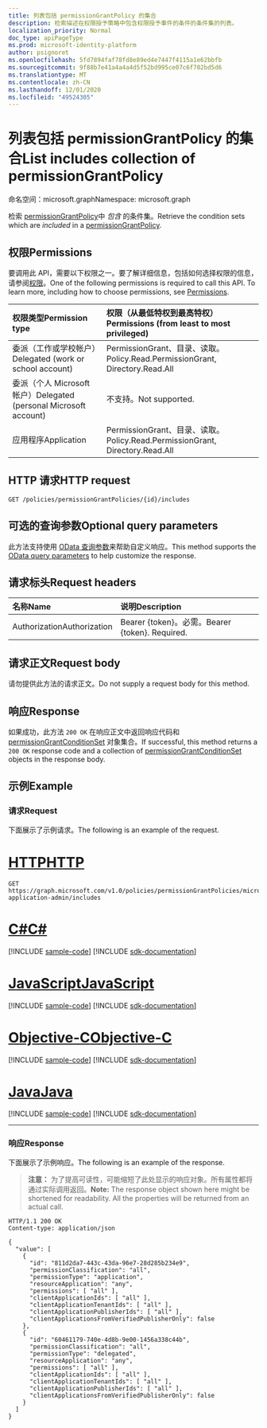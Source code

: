 ```yaml
---
title: 列表包括 permissionGrantPolicy 的集合
description: 检索描述在权限授予策略中包含权限授予事件的条件的条件集的列表。
localization_priority: Normal
doc_type: apiPageType
ms.prod: microsoft-identity-platform
author: psignoret
ms.openlocfilehash: 5fd7894faf78fd8e89ed4e7447f4115a1e62bbfb
ms.sourcegitcommit: 9f88b7e41a4a4a4d5f52bd995ce07c6f702bd5d6
ms.translationtype: MT
ms.contentlocale: zh-CN
ms.lasthandoff: 12/01/2020
ms.locfileid: "49524305"
---
```

# <a name="list-includes-collection-of-permissiongrantpolicy"></a><span data-ttu-id="a8e72-103">列表包括 permissionGrantPolicy 的集合</span><span class="sxs-lookup"><span data-stu-id="a8e72-103">List includes collection of permissionGrantPolicy</span></span>

<span data-ttu-id="a8e72-104">命名空间：microsoft.graph</span><span class="sxs-lookup"><span data-stu-id="a8e72-104">Namespace: microsoft.graph</span></span>

<span data-ttu-id="a8e72-105">检索 [permissionGrantPolicy](../resources/permissiongrantpolicy.md)中 *包含* 的条件集。</span><span class="sxs-lookup"><span data-stu-id="a8e72-105">Retrieve the condition sets which are *included* in a [permissionGrantPolicy](../resources/permissiongrantpolicy.md).</span></span>

## <a name="permissions"></a><span data-ttu-id="a8e72-106">权限</span><span class="sxs-lookup"><span data-stu-id="a8e72-106">Permissions</span></span>

<span data-ttu-id="a8e72-p101">要调用此 API，需要以下权限之一。要了解详细信息，包括如何选择权限的信息，请参阅[权限](/graph/permissions-reference)。</span><span class="sxs-lookup"><span data-stu-id="a8e72-p101">One of the following permissions is required to call this API. To learn more, including how to choose permissions, see [Permissions](/graph/permissions-reference).</span></span>

|<span data-ttu-id="a8e72-109">权限类型</span><span class="sxs-lookup"><span data-stu-id="a8e72-109">Permission type</span></span>      | <span data-ttu-id="a8e72-110">权限（从最低特权到最高特权）</span><span class="sxs-lookup"><span data-stu-id="a8e72-110">Permissions (from least to most privileged)</span></span>              |
|:--------------------|:---------------------------------------------------------|
|<span data-ttu-id="a8e72-111">委派（工作或学校帐户）</span><span class="sxs-lookup"><span data-stu-id="a8e72-111">Delegated (work or school account)</span></span> | <span data-ttu-id="a8e72-112">PermissionGrant、目录、读取。</span><span class="sxs-lookup"><span data-stu-id="a8e72-112">Policy.Read.PermissionGrant, Directory.Read.All</span></span> |
|<span data-ttu-id="a8e72-113">委派（个人 Microsoft 帐户）</span><span class="sxs-lookup"><span data-stu-id="a8e72-113">Delegated (personal Microsoft account)</span></span> | <span data-ttu-id="a8e72-114">不支持。</span><span class="sxs-lookup"><span data-stu-id="a8e72-114">Not supported.</span></span>    |
|<span data-ttu-id="a8e72-115">应用程序</span><span class="sxs-lookup"><span data-stu-id="a8e72-115">Application</span></span> | <span data-ttu-id="a8e72-116">PermissionGrant、目录、读取。</span><span class="sxs-lookup"><span data-stu-id="a8e72-116">Policy.Read.PermissionGrant, Directory.Read.All</span></span> |

## <a name="http-request"></a><span data-ttu-id="a8e72-117">HTTP 请求</span><span class="sxs-lookup"><span data-stu-id="a8e72-117">HTTP request</span></span>

<!-- { "blockType": "ignored" } -->
```http
GET /policies/permissionGrantPolicies/{id}/includes
```

## <a name="optional-query-parameters"></a><span data-ttu-id="a8e72-118">可选的查询参数</span><span class="sxs-lookup"><span data-stu-id="a8e72-118">Optional query parameters</span></span>

<span data-ttu-id="a8e72-119">此方法支持使用 [OData 查询参数](/graph/query-parameters)来帮助自定义响应。</span><span class="sxs-lookup"><span data-stu-id="a8e72-119">This method supports the [OData query parameters](/graph/query-parameters) to help customize the response.</span></span>

## <a name="request-headers"></a><span data-ttu-id="a8e72-120">请求标头</span><span class="sxs-lookup"><span data-stu-id="a8e72-120">Request headers</span></span>

| <span data-ttu-id="a8e72-121">名称</span><span class="sxs-lookup"><span data-stu-id="a8e72-121">Name</span></span>           | <span data-ttu-id="a8e72-122">说明</span><span class="sxs-lookup"><span data-stu-id="a8e72-122">Description</span></span>                |
|:---------------|:---------------------------|
| <span data-ttu-id="a8e72-123">Authorization</span><span class="sxs-lookup"><span data-stu-id="a8e72-123">Authorization</span></span>  | <span data-ttu-id="a8e72-p102">Bearer {token}。必需。</span><span class="sxs-lookup"><span data-stu-id="a8e72-p102">Bearer {token}. Required.</span></span>  |

## <a name="request-body"></a><span data-ttu-id="a8e72-126">请求正文</span><span class="sxs-lookup"><span data-stu-id="a8e72-126">Request body</span></span>

<span data-ttu-id="a8e72-127">请勿提供此方法的请求正文。</span><span class="sxs-lookup"><span data-stu-id="a8e72-127">Do not supply a request body for this method.</span></span>

## <a name="response"></a><span data-ttu-id="a8e72-128">响应</span><span class="sxs-lookup"><span data-stu-id="a8e72-128">Response</span></span>

<span data-ttu-id="a8e72-129">如果成功，此方法 `200 OK` 在响应正文中返回响应代码和 [permissionGrantConditionSet](../resources/permissiongrantconditionset.md) 对象集合。</span><span class="sxs-lookup"><span data-stu-id="a8e72-129">If successful, this method returns a `200 OK` response code and a collection of [permissionGrantConditionSet](../resources/permissiongrantconditionset.md) objects in the response body.</span></span>

## <a name="example"></a><span data-ttu-id="a8e72-130">示例</span><span class="sxs-lookup"><span data-stu-id="a8e72-130">Example</span></span>

### <a name="request"></a><span data-ttu-id="a8e72-131">请求</span><span class="sxs-lookup"><span data-stu-id="a8e72-131">Request</span></span>

<span data-ttu-id="a8e72-132">下面展示了示例请求。</span><span class="sxs-lookup"><span data-stu-id="a8e72-132">The following is an example of the request.</span></span>


# <a name="http"></a>[<span data-ttu-id="a8e72-133">HTTP</span><span class="sxs-lookup"><span data-stu-id="a8e72-133">HTTP</span></span>](#tab/http)
<!-- {
  "blockType": "request",
  "name": "permissiongrantpolicy_get_includes"
}-->

```msgraph-interactive
GET https://graph.microsoft.com/v1.0/policies/permissionGrantPolicies/microsoft-application-admin/includes
```
# <a name="c"></a>[<span data-ttu-id="a8e72-134">C#</span><span class="sxs-lookup"><span data-stu-id="a8e72-134">C#</span></span>](#tab/csharp)
[!INCLUDE [sample-code](../includes/snippets/csharp/permissiongrantpolicy-get-includes-csharp-snippets.md)]
[!INCLUDE [sdk-documentation](../includes/snippets/snippets-sdk-documentation-link.md)]

# <a name="javascript"></a>[<span data-ttu-id="a8e72-135">JavaScript</span><span class="sxs-lookup"><span data-stu-id="a8e72-135">JavaScript</span></span>](#tab/javascript)
[!INCLUDE [sample-code](../includes/snippets/javascript/permissiongrantpolicy-get-includes-javascript-snippets.md)]
[!INCLUDE [sdk-documentation](../includes/snippets/snippets-sdk-documentation-link.md)]

# <a name="objective-c"></a>[<span data-ttu-id="a8e72-136">Objective-C</span><span class="sxs-lookup"><span data-stu-id="a8e72-136">Objective-C</span></span>](#tab/objc)
[!INCLUDE [sample-code](../includes/snippets/objc/permissiongrantpolicy-get-includes-objc-snippets.md)]
[!INCLUDE [sdk-documentation](../includes/snippets/snippets-sdk-documentation-link.md)]

# <a name="java"></a>[<span data-ttu-id="a8e72-137">Java</span><span class="sxs-lookup"><span data-stu-id="a8e72-137">Java</span></span>](#tab/java)
[!INCLUDE [sample-code](../includes/snippets/java/permissiongrantpolicy-get-includes-java-snippets.md)]
[!INCLUDE [sdk-documentation](../includes/snippets/snippets-sdk-documentation-link.md)]

---


### <a name="response"></a><span data-ttu-id="a8e72-138">响应</span><span class="sxs-lookup"><span data-stu-id="a8e72-138">Response</span></span>

<span data-ttu-id="a8e72-139">下面展示了示例响应。</span><span class="sxs-lookup"><span data-stu-id="a8e72-139">The following is an example of the response.</span></span>

> <span data-ttu-id="a8e72-p103">**注意：** 为了提高可读性，可能缩短了此处显示的响应对象。所有属性都将通过实际调用返回。</span><span class="sxs-lookup"><span data-stu-id="a8e72-p103">**Note:** The response object shown here might be shortened for readability. All the properties will be returned from an actual call.</span></span>

<!-- {
  "blockType": "response",
  "truncated": true,
  "@odata.type": "microsoft.graph.permissionGrantConditionSet",
  "isCollection": true
} -->

```http
HTTP/1.1 200 OK
Content-type: application/json

{
  "value": [
    {
      "id": "811d2da7-443c-43da-96e7-28d285b234e9",
      "permissionClassification": "all",
      "permissionType": "application",
      "resourceApplication": "any",
      "permissions": [ "all" ],
      "clientApplicationIds": [ "all" ],
      "clientApplicationTenantIds": [ "all" ],
      "clientApplicationPublisherIds": [ "all" ],
      "clientApplicationsFromVerifiedPublisherOnly": false
    },
    {
      "id": "60461179-740e-4d8b-9e00-1456a338c44b",
      "permissionClassification": "all",
      "permissionType": "delegated",
      "resourceApplication": "any",
      "permissions": [ "all" ],
      "clientApplicationIds": [ "all" ],
      "clientApplicationTenantIds": [ "all" ],
      "clientApplicationPublisherIds": [ "all" ],
      "clientApplicationsFromVerifiedPublisherOnly": false
    }
  ]
}
```
